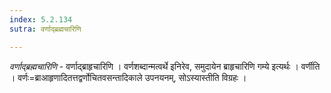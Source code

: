 ```yaml
---
index: 5.2.134
sutra: वर्णाद्ब्रह्मचारिणि

---
```

_वर्णाद्ब्रह्मचारिणि_ - वर्णाद्ब्राहृचारिणि । वर्णशब्दान्मत्वर्थे इनिरेव, समुदायेन ब्राहृचारिणि गम्ये इत्यर्थः । वर्णीति । वर्णः=ब्राआहृणादितत्तद्वर्णोचितवसन्तादिकाले उपनयनम्, सोऽस्यास्तीति विग्रहः ।